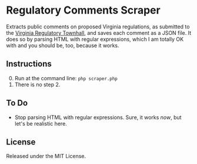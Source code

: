 # Regulatory Comments Scraper

Extracts public comments on proposed Virginia regulations, as submitted to the [Virginia Regulatory Townhall](http://townhall.virginia.gov/), and saves each comment as a JSON file. It does so by parsing HTML with regular expressions, which I am totally OK with and you should be, too, because it works.

## Instructions

0. Run at the command line: `php scraper.php`
0. There is no step 2.

## To Do

* Stop parsing HTML with regular expressions. Sure, it works *now*, but let's be realistic here.

## License

Released under the MIT License.
